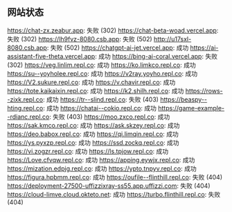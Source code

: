 ## 网站状态
https://chat-zx.zeabur.app: 失败 (302)
https://chat-beta-woad.vercel.app: 失败 (302)
https://lh9fvz-8080.csb.app: 失败 (502)
http://u17sxl-8080.csb.app: 失败 (502)
https://chatgpt-ai-jet.vercel.app: 成功
https://ai-assistant-five-theta.vercel.app: 成功
https://bing-ai-coral.vercel.app: 失败 (302)
https://veg.linlim.repl.co: 成功
https://ko.limkco.repl.co: 成功
https://su--yoyholee.repl.co: 成功
https://v2ray.yoyho.repl.co: 成功
https://V2.sukure.repl.co: 成功
https://v.chavir.repl.co: 成功
https://tote.kaikaixin.repl.co: 成功
https://k2.shilh.repl.co: 成功
https://rows--zixk.repl.co: 成功
https://tr--slind.repl.co: 失败 (403)
https://beaspy--hting.repl.co: 成功
https://chatai--cokio.repl.co: 成功
https://game-example--rdianc.repl.co: 失败 (403)
https://moo.zxco.repl.co: 成功
https://sak.kmco.repl.co: 成功
https://ask.skzey.repl.co: 成功
https://deo.babox.repl.co: 成功
https://qi.limqin.repl.co: 成功
https://ys.pyxzp.repl.co: 成功
https://ssd.zockq.repl.co: 成功
https://vi.zogzr.repl.co: 成功
https://ls.tpjow.repl.co: 成功
https://Love.cfvqw.repl.co: 成功
https://apping.eywjx.repl.co: 成功
https://mization.edpjg.repl.co: 成功
https://ypto.tnpyv.repl.co: 成功
https://figura.hpbmm.repl.co: 成功
https://oufile--flinthill.repl.co: 失败 (404)
https://deployment-27500-uffizzixray-ss55.app.uffizzi.com: 失败 (404)
https://cloud-limve.cloud.okteto.net: 成功
https://turbo.flinthill.repl.co: 失败 (404)

